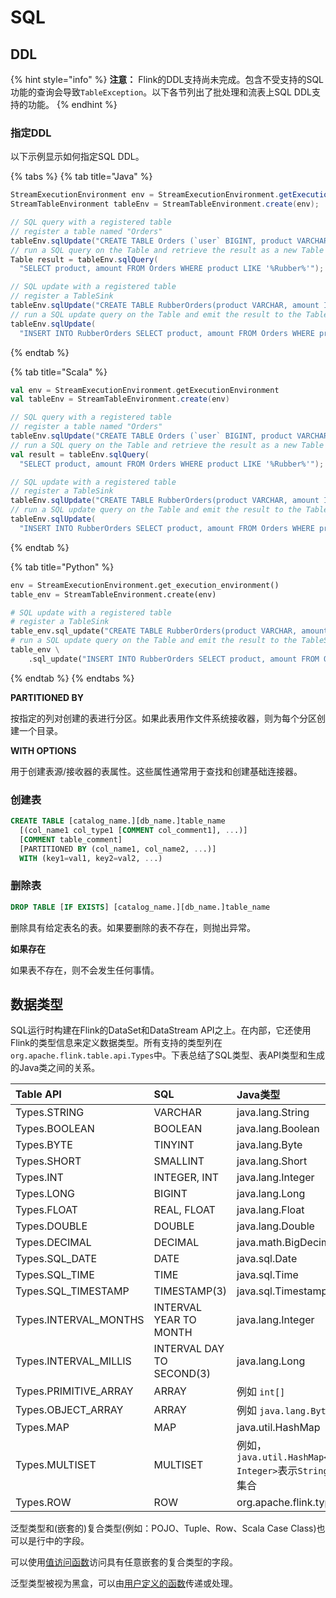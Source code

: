 # SQL

## DDL



{% hint style="info" %}
**注意：** Flink的DDL支持尚未完成。包含不受支持的SQL功能的查询会导致`TableException`。以下各节列出了批处理和流表上SQL DDL支持的功能。
{% endhint %}

### 指定DDL

以下示例显示如何指定SQL DDL。

{% tabs %}
{% tab title="Java" %}
```java
StreamExecutionEnvironment env = StreamExecutionEnvironment.getExecutionEnvironment();
StreamTableEnvironment tableEnv = StreamTableEnvironment.create(env);

// SQL query with a registered table
// register a table named "Orders"
tableEnv.sqlUpdate("CREATE TABLE Orders (`user` BIGINT, product VARCHAR, amount INT) WITH (...)");
// run a SQL query on the Table and retrieve the result as a new Table
Table result = tableEnv.sqlQuery(
  "SELECT product, amount FROM Orders WHERE product LIKE '%Rubber%'");

// SQL update with a registered table
// register a TableSink
tableEnv.sqlUpdate("CREATE TABLE RubberOrders(product VARCHAR, amount INT) WITH (...)");
// run a SQL update query on the Table and emit the result to the TableSink
tableEnv.sqlUpdate(
  "INSERT INTO RubberOrders SELECT product, amount FROM Orders WHERE product LIKE '%Rubber%'");
```
{% endtab %}

{% tab title="Scala" %}
```scala
val env = StreamExecutionEnvironment.getExecutionEnvironment
val tableEnv = StreamTableEnvironment.create(env)

// SQL query with a registered table
// register a table named "Orders"
tableEnv.sqlUpdate("CREATE TABLE Orders (`user` BIGINT, product VARCHAR, amount INT) WITH (...)");
// run a SQL query on the Table and retrieve the result as a new Table
val result = tableEnv.sqlQuery(
  "SELECT product, amount FROM Orders WHERE product LIKE '%Rubber%'");

// SQL update with a registered table
// register a TableSink
tableEnv.sqlUpdate("CREATE TABLE RubberOrders(product VARCHAR, amount INT) WITH ('connector.path'='/path/to/file' ...)");
// run a SQL update query on the Table and emit the result to the TableSink
tableEnv.sqlUpdate(
  "INSERT INTO RubberOrders SELECT product, amount FROM Orders WHERE product LIKE '%Rubber%'")
```
{% endtab %}

{% tab title="Python" %}
```python
env = StreamExecutionEnvironment.get_execution_environment()
table_env = StreamTableEnvironment.create(env)

# SQL update with a registered table
# register a TableSink
table_env.sql_update("CREATE TABLE RubberOrders(product VARCHAR, amount INT) with (...)")
# run a SQL update query on the Table and emit the result to the TableSink
table_env \
    .sql_update("INSERT INTO RubberOrders SELECT product, amount FROM Orders WHERE product LIKE '%Rubber%'")
```
{% endtab %}
{% endtabs %}

**PARTITIONED BY**

按指定的列对创建的表进行分区。如果此表用作文件系统接收器，则为每个分区创建一个目录。

**WITH OPTIONS**

用于创建表源/接收器的表属性。这些属性通常用于查找和创建基础连接器。

### 创建表

```sql
CREATE TABLE [catalog_name.][db_name.]table_name
  [(col_name1 col_type1 [COMMENT col_comment1], ...)]
  [COMMENT table_comment]
  [PARTITIONED BY (col_name1, col_name2, ...)]
  WITH (key1=val1, key2=val2, ...)
```

### 删除表

```sql
DROP TABLE [IF EXISTS] [catalog_name.][db_name.]table_name
```

删除具有给定表名的表。如果要删除的表不存在，则抛出异常。

**如果存在**

如果表不存在，则不会发生任何事情。

## 数据类型

SQL运行时构建在Flink的DataSet和DataStream API之上。在内部，它还使用Flink的类型信息来定义数据类型。所有支持的类型列在`org.apache.flink.table.api.Types`中。下表总结了SQL类型、表API类型和生成的Java类之间的关系。

| Table API | SQL | Java类型 |
| :--- | :--- | :--- |
| Types.STRING | VARCHAR | java.lang.String |
| Types.BOOLEAN | BOOLEAN | java.lang.Boolean |
| Types.BYTE | TINYINT | java.lang.Byte |
| Types.SHORT | SMALLINT | java.lang.Short |
| Types.INT | INTEGER, INT | java.lang.Integer |
| Types.LONG | BIGINT | java.lang.Long |
| Types.FLOAT | REAL, FLOAT | java.lang.Float |
| Types.DOUBLE | DOUBLE | java.lang.Double |
| Types.DECIMAL | DECIMAL | java.math.BigDecimal |
| Types.SQL\_DATE | DATE | java.sql.Date |
| Types.SQL\_TIME | TIME | java.sql.Time |
| Types.SQL\_TIMESTAMP | TIMESTAMP\(3\) | java.sql.Timestamp |
| Types.INTERVAL\_MONTHS | INTERVAL YEAR TO MONTH | java.lang.Integer |
| Types.INTERVAL\_MILLIS | INTERVAL DAY TO SECOND\(3\) | java.lang.Long |
| Types.PRIMITIVE\_ARRAY | ARRAY | 例如 `int[]` |
| Types.OBJECT\_ARRAY | ARRAY | 例如 `java.lang.Byte[]` |
| Types.MAP | MAP | java.util.HashMap |
| Types.MULTISET | MULTISET | 例如，`java.util.HashMap<String, Integer>`表示`String`的多重集合 |
| Types.ROW | ROW | org.apache.flink.types.Row |

泛型类型和\(嵌套的\)复合类型\(例如：POJO、Tuple、Row、Scala Case Class\)也可以是行中的字段。

可以使用[值访问函数](https://ci.apache.org/projects/flink/flink-docs-master/dev/table/functions.html#value-access-functions)访问具有任意嵌套的复合类型的字段。

泛型类型被视为黑盒，可以由[用户定义的函数](https://ci.apache.org/projects/flink/flink-docs-master/dev/table/udfs.html)传递或处理。





